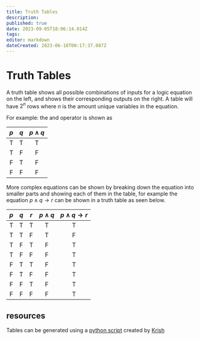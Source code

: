 ```yaml
---
title: Truth Tables
description: 
published: true
date: 2023-09-05T18:06:14.014Z
tags: 
editor: markdown
dateCreated: 2023-06-18T00:17:37.087Z
---
```


# Truth Tables

A truth table shows all possible combinations of inputs for a logic equation on the left, and shows their corresponding outputs on the right. A table will have $2^n$ rows where $n$ is the amount unique variables in the equation.

For example: the and operator is shown as 

$p$ | $q$ | $p \land q$
:-:|:-:|:-:
T |T |T 
T |F |F 
F |T |F 
F |F |F 

More complex equations can be shown by breaking down the equation into smaller parts and showing each of them in the table, for example the equation $p \land q \rightarrow r$ can be shown in a truth table as seen below.

$p$ | $q$ | $r$ | $p \land q$ | $p \land q \rightarrow r$ |
:-: | :-: | :-: | :-: | :-: |
T | T | T | T | T |
T | T | F | T | F |
T | F | T | F | T |
T | F | F | F | T |
F | T | T | F | T |
F | T | F | F | T |
F | F | T | F | T |
F | F | F | F | T |

## resources

Tables can be generated using a  [python script](https://colab.research.google.com/drive/1syNsfL6h9hOoG_9PteqKuBVacz2Dnihh#scrollTo=zMGMcMKJZ03B&line=1&uniqifier=1) created by [Krish](https://github.com/Krish120003)